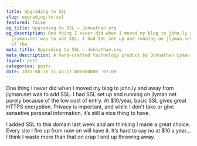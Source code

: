 ```yaml
---
title: Upgrading to SSL
slug: upgrading-to-ssl
featured: false
og_title: Upgrading to SSL – Johnathan.org
og_description: One thing I never did when I moved my blog to john.ly and away from
  jlyman.net was to add SSL. I had SSL set up and running on jlyman.net purely because
  of the
meta_title: Upgrading to SSL – Johnathan.org
meta_description: A hand-crafted technology product by Johnathan Lyman
layout: post
categories: posts
date: 2015-08-16 11:43:17.000000000 -07:00
---
```


One thing I never did when I moved my blog to john.ly and away from jlyman.net was to add SSL. I had SSL set up and running on jlyman.net purely because of the low cost of entry. At $10/year, basic SSL gives great HTTPS encryption. Privacy is important, and while I don’t take or give sensetive personal information, it’s still a nice thing to have.

I added SSL to this domain last week and am thinking I made a great choice. Every site I fire up from now on will have it. It’s hard to say no at $10 a year… I think I waste more than that on crap I end up throwing away.

